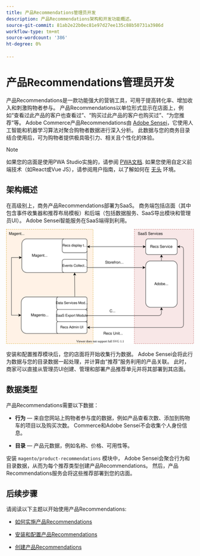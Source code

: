 ```yaml
---
title: 产品Recommendations管理员开发
description: 产品Recommendations架构和开发功能概述。
source-git-commit: 81ab2e22b0ec81e97d27ee135c88b50731a3986d
workflow-type: tm+mt
source-wordcount: '386'
ht-degree: 0%

---
```


# 产品Recommendations管理员开发

产品Recommendations是一款功能强大的营销工具，可用于提高转化率、增加收入和刺激购物者参与。 产品Recommendations以单位形式显示在店面上，例如“查看过此产品的客户也查看过”、“购买过此产品的客户也购买过”、“为您推荐”等。 Adobe Commerce产品Recommendations由 [Adobe Sensei](https://www.adobe.com/sensei.html)，它使用人工智能和机器学习算法对聚合购物者数据进行深入分析。 此数据与您的商务目录结合使用后，可为购物者提供极具吸引力、相关且个性化的体验。

>[!NOTE]
>
>如果您的店面是使用PWA Studio实施的，请参阅 [PWA文档](https://developer.adobe.com/commerce/pwa-studio/integrations/product-recommendations/). 如果您使用自定义前端技术（如React或Vue JS），请参阅用户指南，以了解如何在 [无头](headless.md) 环境。

## 架构概述

在高级别上，商务产品Recommendations部署为SaaS。 商务端包括店面（其中包含事件收集器和推荐布局模板）和后端（包括数据服务、SaaS导出模块和管理员UI）。 Adobe Sensei智能服务在SaaS端得到利用。

![产品推荐架构图](assets/arch-diag-sensei.svg)

安装和配置推荐模块后，您的店面将开始收集行为数据。 Adobe Sensei会将此行为数据与您的目录数据一起处理，并计算由“推荐”服务利用的产品关联。 此时，商家可以直接从管理员UI创建、管理和部署产品推荐单元并将其部署到其店面。

## 数据类型

产品Recommendations需要以下数据：

- **行为**  — 来自您网站上购物者参与度的数据，例如产品查看次数、添加到购物车的项目以及购买次数。 Commerce和Adobe Sensei不会收集个人身份信息。

- **目录**  — 产品元数据，例如名称、价格、可用性等。

安装 `magento/product-recommendations` 模块中， Adobe Sensei会聚合行为和目录数据，从而为每个推荐类型创建产品Recommendations。 然后，产品Recommendations服务会将这些推荐部署到您的店面。

## 后续步骤

请阅读以下主题以开始使用产品Recommendations:

- [如何实施产品Recommendations](implementation-workflow.md)

- [安装和配置产品Recommendations](install-configure.md)

- [创建产品Recommendations](create.md)
